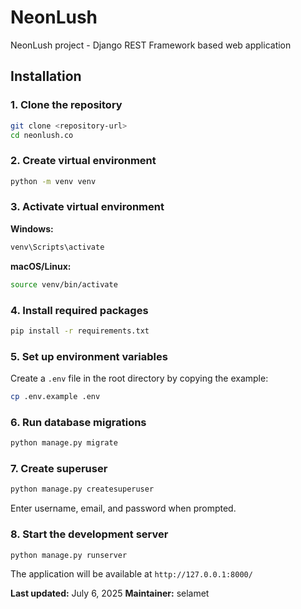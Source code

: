 # NeonLush

NeonLush project - Django REST Framework based web application

## Installation

### 1. Clone the repository

```bash
git clone <repository-url>
cd neonlush.co
```

### 2. Create virtual environment

```bash
python -m venv venv
```

### 3. Activate virtual environment

**Windows:**

```bash
venv\Scripts\activate
```

**macOS/Linux:**

```bash
source venv/bin/activate
```

### 4. Install required packages

```bash
pip install -r requirements.txt
```

### 5. Set up environment variables

Create a `.env` file in the root directory by copying the example:

```bash
cp .env.example .env
```

### 6. Run database migrations

```bash
python manage.py migrate
```

### 7. Create superuser

```bash
python manage.py createsuperuser
```

Enter username, email, and password when prompted.

### 8. Start the development server

```bash
python manage.py runserver
```

The application will be available at `http://127.0.0.1:8000/`

**Last updated:** July 6, 2025
**Maintainer:** selamet